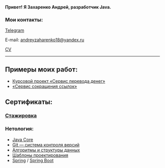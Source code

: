 **Привет!** **Я Захаренко Андрей, разработчик Java.**

### Мои контакты:

[Telegram](https://t.me/andreyz28)

E-mail: andreyzaharenko18@yandex.ru

[CV](https://docs.google.com/document/d/1_89KMi2DtTHqNuC7x_tuuHvX73wh1tC7Nc_NZEakfR8/edit?usp=sharing)

____________________

## Примеры моих работ:
- [Курсовой проект «Сервис перевода денег»](https://github.com/Kotman242/MoneyTransferService)
- [«Сервис сокращения ссылок»](https://github.com/Kotman242/linkShorter)

## Сертификаты:

### [Стажировка](https://github.com/Kotman242/Kotman242/blob/main/Intership.PNG)

### Нетология:
 - [Java Core](https://github.com/Kotman242/Kotman242/blob/main/Core.pdf)
 - [Git — система контроля версий](https://github.com/Kotman242/Kotman242/blob/main/GIT.pdf)
 - [Алгоритмы и структуры данных](https://github.com/Kotman242/Kotman242/blob/main/Algo.pdf)
 - [Шаблоны проектирования](https://github.com/Kotman242/Kotman242/blob/main/patterns.pdf)
 - [Spring](https://github.com/Kotman242/Kotman242/blob/main/Spring.pdf) / [Spring Boot](https://github.com/Kotman242/Kotman242/blob/main/Spring_boot.pdf)

